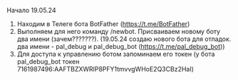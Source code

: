  Начало 19.05.24

1. Находим в Телеге бота BotFather  (https://t.me/BotFather)
2. Выполняем для него команду /newbot. Присваиваем новому боту два имени (зачем???????). (19.05.24 создаю нового бота для отладок.
два имени - pal_debug и pal_debug_bot (https://t.me/pal_debug_bot))
3. Для доступа к управлению ботом запоминаем его токен (у бота  pal_debug_bot токен 7161987496:AAFTBZXWRlP8PFY1tmvvgWHoE2Q3CBz2HaI)

